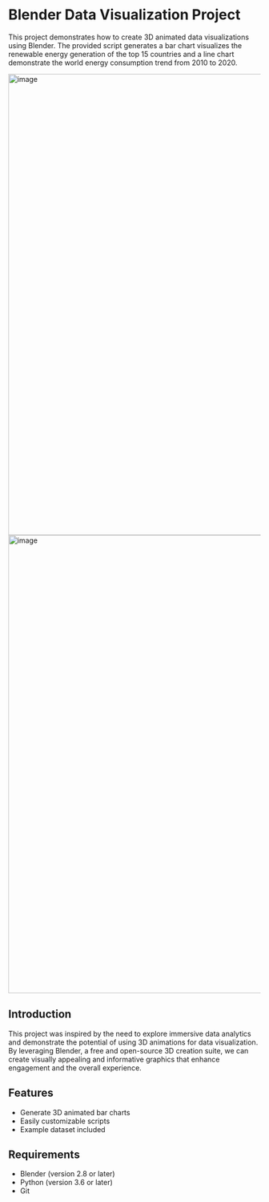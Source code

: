 # Blender Data Visualization Project

 This project demonstrates how to create 3D animated data visualizations using Blender. The provided script generates a bar chart visualizes the renewable energy generation of the top 15 countries and a line chart demonstrate the world energy consumption trend from 2010 to 2020.

<img width="919" alt="image" src="https://github.com/MITI-Jing/Immersive-Analytics/assets/171712349/0fe528fc-82ed-496f-bbf9-e7088309a57d">
<img width="913" alt="image" src="https://github.com/MITI-Jing/Immersive-Analytics/assets/171712349/b5865648-e8cb-46d1-8b62-35d043ba03d1">


## Introduction

This project was inspired by the need to explore immersive data analytics and demonstrate the potential of using 3D animations for data visualization. By leveraging Blender, a free and open-source 3D creation suite, we can create visually appealing and informative graphics that enhance engagement and the overall experience.

## Features

- Generate 3D animated bar charts
- Easily customizable scripts
- Example dataset included

## Requirements

- Blender (version 2.8 or later)
- Python (version 3.6 or later)
- Git


   
